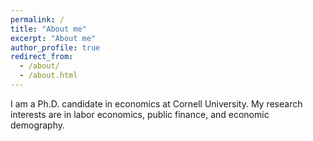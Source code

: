 ```yaml
---
permalink: /
title: "About me"
excerpt: "About me"
author_profile: true
redirect_from: 
  - /about/
  - /about.html
---
```

<!---
<img align="left" style="float: left; margin: 0 50px 75px 0" width="300" src="/images/inc-headshot-wide.jpg" id = "hp"/>
--->

I am a Ph.D. candidate in economics at Cornell University. My research interests are in labor economics, public finance, and economic demography.
